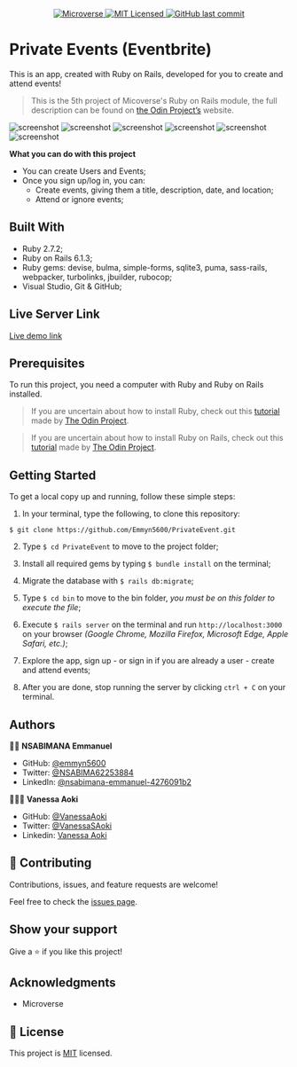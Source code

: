 <p align="center">
  <a href="https://www.microverse.org/">
    <img alt="Microverse" src="https://img.shields.io/badge/-Microverse-blueviolet?style=flat-square">
  </a>
  <a href="https://github.com/VanessaAoki/PrivateEvent/blob/development/LICENSE">
    <img alt="MIT Licensed" src="https://img.shields.io/github/license/VanessaAoki/PrivateEvent?style=flat-square">
  </a>
  <a href="https://github.com/VanessaAoki/PrivateEvent">
    <img alt="GitHub last commit" src="https://img.shields.io/github/last-commit/VanessaAoki/PrivateEvent/development?color=blue&style=flat-square">
  </a>
</p>


# Private Events (Eventbrite)
This is an app, created with Ruby on Rails, developed for you to create and attend events!
> This is the 5th project of Micoverse's Ruby on Rails module, the full description can be found on [the Odin Project’s](https://www.theodinproject.com/courses/ruby-on-rails/lessons/associations) website.

![screenshot](./app/assets/images/img1.png)
![screenshot](./app/assets/images/img2.png)
![screenshot](./app/assets/images/img3.png)
![screenshot](./app/assets/images/img4.png)
![screenshot](./app/assets/images/img5.png)
![screenshot](./app/assets/images/img6.png)


**What you can do with this project**
- You can create Users and Events;
- Once you sign up/log in, you can:
  - Create events, giving them a title, description, date, and location;
  - Attend or ignore events;

## Built With

- Ruby 2.7.2;
- Ruby on Rails 6.1.3;
- Ruby gems: devise, bulma, simple-forms, sqlite3, puma, sass-rails, webpacker, turbolinks, jbuilder, rubocop;
- Visual Studio, Git & GitHub;

## Live Server Link
[Live demo link](https://private-event-1.herokuapp.com/)


## Prerequisites
To run this project, you need a computer with Ruby and Ruby on Rails installed.

> If you are uncertain about how to install Ruby, check out this [tutorial](https://www.theodinproject.com/courses/ruby-programming/lessons/installing-ruby-ruby-programming) made by [The Odin Project](https://www.theodinproject.com/about).

> If you are uncertain about how to install Ruby on Rails, check out this [tutorial](https://www.theodinproject.com/paths/full-stack-ruby-on-rails/courses/ruby-on-rails/lessons/your-first-rails-application-ruby-on-rails) made by [The Odin Project](https://www.theodinproject.com/about).

## Getting Started

To get a local copy up and running, follow these simple steps:

1. In your terminal, type the following, to clone this repository:
```
$ git clone https://github.com/Emmyn5600/PrivateEvent.git
```
2. Type  `$ cd PrivateEvent` to move to the project folder;

3. Install all required gems by typing `$ bundle install` on the terminal;

4. Migrate the database with `$ rails db:migrate`;

5. Type `$ cd bin` to move to the bin folder, *you must be on this folder to execute the file*;

6. Execute `$ rails server` on the terminal and run `http://localhost:3000` on your browser *(Google Chrome, Mozilla Firefox, Microsoft Edge, Apple Safari, etc.)*;

7. Explore the app, sign up - or sign in if you are already a user - create and attend events;

8. After you are done, stop running the server by clicking `ctrl + C` on your terminal.

## Authors

🧑‍💻 **NSABIMANA Emmanuel**

- GitHub: [@emmyn5600](https://github.com/Emmyn5600)
- Twitter: [@NSABIMA62253884](https://twitter.com/NSABIMA62253884)
- LinkedIn: [@nsabimana-emmanuel-4276091b2](https://www.linkedin.com/in/nsabimana-emmanuel-4276091b2/)


👩🏼‍💻 **Vanessa Aoki**

- GitHub: [@VanessaAoki](https://github.com/VanessaAoki)
- Twitter: [@VanessaSAoki](https://twitter.com/VanessaSAoki)
- Linkedin: [Vanessa Aoki](https://www.linkedin.com/in/vanessasaoki/)

## 🤝 Contributing

Contributions, issues, and feature requests are welcome!

Feel free to check the [issues page](https://github.com/Emmyn5600/PrivateEvent/issues).

## Show your support

Give a ⭐️ if you like this project!

## Acknowledgments

- Microverse

## 📝 License

This project is [MIT](./LICENSE) licensed.